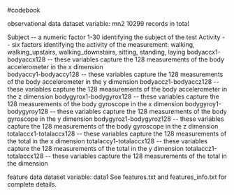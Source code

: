 #codebook

observational data 
dataset variable: mn2
10299 records in total

Subject -- a numeric factor 1-30 identifying the subject of the test
Activity --  six factors identifying the activity of the measurement:  walking, walking_upstairs, walking_downstairs, sitting, standing, laying
bodyaccx1-bodyaccx128 -- these variables capture the 128 measurements of the body accelerometer in the x dimension    
bodyaccy1-bodyaccy128 -- these variables capture the 128 measurements of the body accelerometer in the y dimension
bodyaccz1-bodyaccz128  -- these variables capture the 128 measurements of the body accelerometer in the z dimension
bodygyrox1-bodygyrox128  -- these variables capture the 128 measurements of the body gyroscope in the x dimension
bodygyroy1-bodygyroy128  -- these variables capture the 128 measurements of the body gyroscope in the y dimension
bodygyroz1-bodygyroz128  -- these variables capture the 128 measurements of the body gyroscope in the z dimension
totalaccx1-totalaccx128  -- these variables capture the 128 measurements of the total in the x dimension
totalaccy1-totalaccx128  -- these variables capture the 128 measurements of the total in the y dimension
totalaccz1-totalaccx128  -- these variables capture the 128 measurements of the total in the  dimension


feature data 
dataset variable: data1
See features.txt and features_info.txt for complete details.

